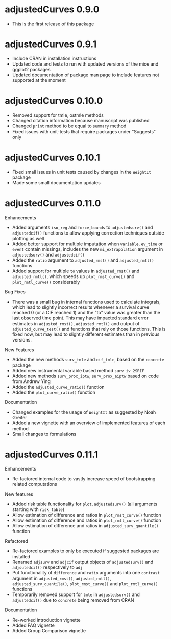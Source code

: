 # adjustedCurves 0.9.0

* This is the first release of this package

# adjustedCurves 0.9.1

* Include CRAN in installation instructions
* Updated code and tests to run with updated versions of the mice and ggplot2 packages
* Updated documentation of package man page to include features not supported at the moment

# adjustedCurves 0.10.0

* Removed support for tmle, ostmle methods
* Changed citation information because manuscript was published
* Changed `print` method to be equal to `summary` method
* Fixed issues with unit-tests that require packages under "Suggests" only

# adjustedCurves 0.10.1

* Fixed small issues in unit tests caused by changes in the `WeightIt` package
* Made some small documentation updates

# adjustedCurves 0.11.0

Enhancements

* Added arguments `iso_reg` and `force_bounds` to `adjustedsurv()` and `adjustedcif()` functions to allow applying correction techniques outside plotting as well
* Added better support for multiple imputation when `variable`, `ev_time` or `event` contain missings, includes the new `mi_extrapolation` argument in `adjustedsurv()` and `adjustedcif()`
* Added the `ratio` argument to `adjusted_rmst()` and `adjusted_rmtl()` functions
* Added support for multiple `to` values in `adjusted_rmst()` and `adjusted_rmtl()`, which speeds up `plot_rmst_curve()` and `plot_rmtl_curve()` considerably

Bug Fixes

* There was a small bug in internal functions used to calculate integrals, which lead to slightly incorrect results whenever a survival curve reached 0 (or a CIF reached 1) and the "to" value was greater than the last observed time point. This may have impacted standard error estimates in `adjusted_rmst()`, `adjusted_rmtl()` and output of `adjusted_curve_test()` and functions that rely on those functions. This is fixed now, but may lead to slightly different estimates than in previous versions.

New Features

* Added the new methods `surv_tmle` and `cif_tmle`, based on the `concrete` package
* Added new instrumental variable based method `surv_iv_2SRIF`
* Added new methods `surv_prox_iptw`, `surv_prox_aiptw` based on code from Andrew Ying
* Added the `adjusted_curve_ratio()` function
* Added the `plot_curve_ratio()` function

Documentation

* Changed examples for the usage of `WeightIt` as suggested by Noah Greifer
* Added a new vignette with an overview of implemented features of each method
* Small changes to formulations

# adjustedCurves 0.11.1

Enhancements

* Re-factored internal code to vastly increase speed of bootstrapping related computations

New features

* Added risk table functionality for `plot.adjustedsurv()` (all arguments starting with `risk_table`)
* Allow estimation of difference and ratios in `plot_rmst_curve()` function
* Allow estimation of difference and ratios in `plot_rmtl_curve()` function
* Allow estimation of difference and ratios in `adjusted_surv_quantile()` function

Refactored

* Re-factored examples to only be executed if suggested packages are installed
* Renamed `adjsurv` and `adjcif` output objects of `adjustedsurv()` and `adjsutedcif()` respectively to `adj`
* Put functionality of `difference` and `ratio` arguments into one `contrast` argument in `adjusted_rmst()`, `adjusted_rmtl()`, `adjusted_surv_quantile()`, `plot_rmst_curve()` and `plot_rmtl_curve()` functions
* Temporarily removed support for `tmle` in `adjustedsurv()` and `adjustedcif()` due to `concrete` being removed from CRAN

Documentation

* Re-worked introduction vignette
* Added FAQ vignette
* Added Group Comparison vignette
